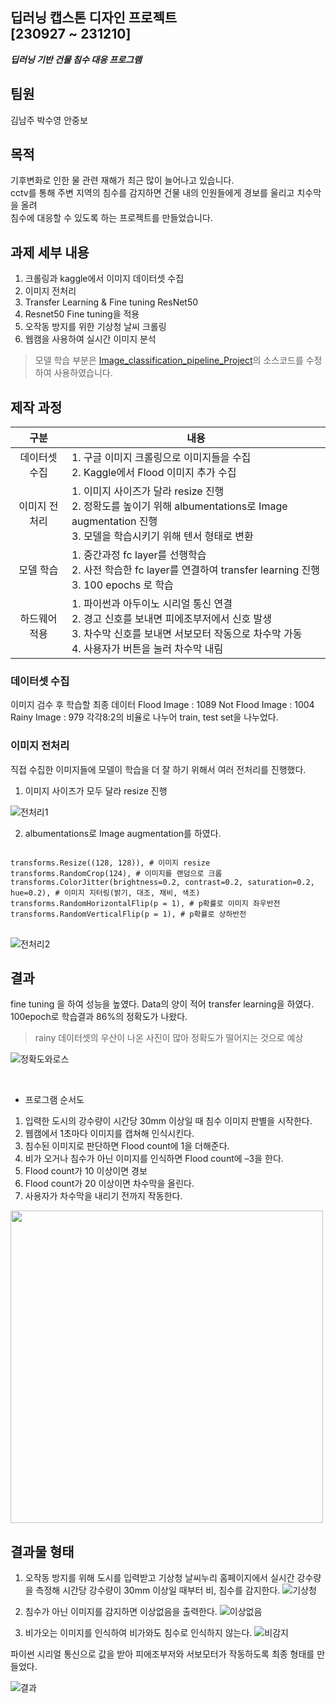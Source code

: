 ## 딥러닝 캡스톤 디자인 프로젝트<br/>[230927 ~ 231210]
_**딥러닝 기반 건물 침수 대응 프로그램**_

## 팀원
김남주 박수영 안중보

## 목적
기후변화로 인한 물 관련 재해가 최근 많이 늘어나고 있습니다.<br/>
cctv를 통해 주변 지역의 침수를 감지하면 건물 내의 인원들에게 경보를 울리고 치수막을 올려<br/> 침수에 대응할 수 있도록 하는 프로젝트를 만들었습니다. 

## 과제 세부 내용
1. 크롤링과 kaggle에서 이미지 데이터셋 수집
2. 이미지 전처리
3. Transfer Learning & Fine tuning ResNet50
4. Resnet50 Fine tuning을 적용
5. 오작동 방지를 위한 기상청 날씨 크롤링
6. 웹캠을 사용하여 실시간 이미지 분석

> 모델 학습 부분은 [Image_classification_pipeline_Project](https://github.com/inhovation97/Image_classification_pipeline_Project.git)의 소스코드를 수정하여 사용하였습니다.

## 제작 과정
|구분|내용|
|:-----:|---|
|데이터셋 수집|1. 구글 이미지 크롤링으로 이미지들을 수집<br/> 2. Kaggle에서 Flood 이미지 추가 수집|
|이미지 전처리|1. 이미지 사이즈가 달라 resize 진행<br/> 2. 정확도를 높이기 위해 albumentations로 Image augmentation 진행<br/> 3. 모델을 학습시키기 위해 텐서 형태로 변환|
|모델 학습|1. 중간과정 fc layer를 선행학습<br/>2. 사전 학습한 fc layer를 연결하여 transfer learning 진행<br/>3. 100 epochs 로 학습|
|하드웨어 적용|1. 파이썬과 아두이노 시리얼 통신 연결<br/>2. 경고 신호를 보내면 피에조부저에서 신호 발생<br/>3. 차수막 신호를 보내면 서보모터 작동으로 차수막 가동<br/>4. 사용자가 버튼을 눌러 차수막 내림|

### 데이터셋 수집
이미지 검수 후 학습할 최종 데이터
Flood Image : 1089
Not Flood Image : 1004
Rainy Image : 979
각각8:2의 비율로 나누어 train, test set을 나누었다.

### 이미지 전처리
직접 수집한 이미지들에 모델이 학습을 더 잘 하기 위해서 여러 전처리를 진행했다.
1. 이미지 사이즈가 모두 달라 resize 진행<br/>

![전처리1](https://github.com/zoo3323/Flood_detect/assets/95582592/f8896e79-2d22-4958-8f8e-af4d03d77323)

2. albumentations로 Image augmentation를 하였다.

<pre>
<code>
transforms.Resize((128, 128)), # 이미지 resize
transforms.RandomCrop(124), # 이미지를 랜덤으로 크롭
transforms.ColorJitter(brightness=0.2, contrast=0.2, saturation=0.2, hue=0.2), # 이미지 지터링(밝기, 대조, 채비, 색조)
transforms.RandomHorizontalFlip(p = 1), # p확률로 이미지 좌우반전
transforms.RandomVerticalFlip(p = 1), # p확률로 상하반전
</code>
</pre>

![전처리2](https://github.com/zoo3323/Flood_detect/assets/95582592/b0591900-e1e9-45c5-8fae-674958a165b4)

## 결과
fine tuning 을 하여 성능을 높였다.
Data의 양이 적어 transfer learning을 하였다.
100epoch로 학습결과 86%의 정확도가 나왔다.
> rainy 데이터셋의 우산이 나온 사진이 많아 정확도가 떨어지는 것으로 예상

![정확도와로스](https://github.com/zoo3323/Flood_detect/assets/95582592/0097780b-0abc-428f-b4fd-77238c00b1c0)

<br/>

- 프로그램 순서도
1. 입력한 도시의 강수량이 시간당 30mm 이상일 때 침수 이미지 판별을 시작한다.
2. 웹캠에서 1초마다 이미지를 캡쳐해 인식시킨다.
3. 침수된 이미지로 판단하면 Flood count에 
  1을 더해준다.
4. 비가 오거나 침수가 아닌 이미지를 인식하면 Flood count에 –3을 한다.
5. Flood count가 10 이상이면 경보
6. Flood count가 20 이상이면 차수막을 올린다.
7. 사용자가 차수막을 내리기 전까지 작동한다.

<img src="https://github.com/zoo3323/Flood_detect/assets/95582592/946c611a-f84d-4a80-9ffe-1c852c6b7f1d" width="500" height="500">

## 결과물 형태
1. 오작동 방지를 위해 도시를 입력받고 기상청 날씨누리 홈페이지에서 실시간 강수량을 측정해 시간당 강수량이 30mm 이상일 때부터 비, 침수를 감지한다.
![기상청](https://github.com/zoo3323/Flood_detect/assets/95582592/8aa65e37-e7d5-445e-9aa6-905cff5f46f7)

2. 침수가 아닌 이미지를 감지하면 이상없음을 출력한다.
![이상없음](https://github.com/zoo3323/Flood_detect/assets/95582592/14132ef7-4853-4297-909b-778b71a349cf)

3. 비가오는 이미지를 인식하여 비가와도 침수로 인식하지 않는다.
![비감지](https://github.com/zoo3323/Flood_detect/assets/95582592/223a07cd-a775-4994-9534-429c45a17c60)

파이썬 시리얼 통신으로 값을 받아 피에조부저와 서보모터가 작동하도록 최종 형태를 만들었다.

![결과](https://github.com/zoo3323/Flood_detect/assets/95582592/adf803bc-60b6-492c-9bb7-99d098ee337d)
